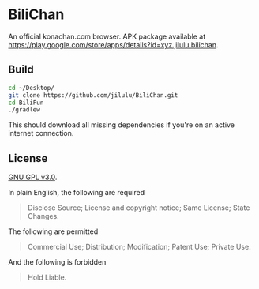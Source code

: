 # BiliChan

An official konachan.com browser. APK package available at https://play.google.com/store/apps/details?id=xyz.jilulu.bilichan. 

## Build
```bash
cd ~/Desktop/
git clone https://github.com/jilulu/BiliChan.git
cd BiliFun
./gradlew
```
This should download all missing dependencies if you're on an active internet connection. 

## License
[GNU GPL v3.0](https://raw.githubusercontent.com/jilulu/BiliChan/master/LICENSE.md). 

In plain English, the following are required

> Disclose Source;
> License and copyright notice;
> Same License;
> State Changes. 

The following are permitted

> Commercial Use; 
> Distribution;
> Modification;
> Patent Use;
> Private Use. 

And the following is forbidden

> Hold Liable. 
